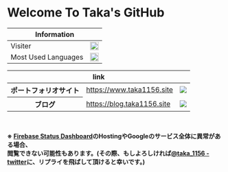 # Welcome To Taka's GitHub

<table>
    <thead>
        <tr>
            <th colspan="2">Information</th>
        </tr>
    </thead>
    <tbody>
        <tr>
            <td>
                Visiter
            </td>
            <td>
                <img src="https://taka1156-backend.glitch.me/api/v1/visiter.svg?color=tomato" width="100%">
            </td>
        </tr>
        <tr>
            <td>
                Most Used Languages
            </td>
            <td>
                <img src="https://taka1156-backend.glitch.me/api/v1/github.svg?account=taka1156&bgcolor=none" height="90%" width="100%">
            </td>
        </tr>
    <tbody>
</table>

<table>
    <thead>
        <tr>
            <th colspan="3">link</th>
        </tr>
    </thead>
    <tbody>
        <tr>
            <th>
                ポートフォリオサイト
            </th>
            <td>
                <a href="https://www.taka1156.site">https://www.taka1156.site</a>
            </td>
            <td>
             <img src="https://img.shields.io/github/workflow/status/taka1156/nuxt-portoflio/firebase%20deploy">
            </td>
        </tr>
        <tr>
            <th>
                ブログ
            </th>
            <td>
                <a href="https://blog.taka1156.site">https://blog.taka1156.site</a>
            </td>
            <td>
                <img src="https://img.shields.io/github/workflow/status/taka1156/nuxt-blog/firebase%20deploy">
            </td>
        </tr>
    <tbody>
</table><br>

**※ [Firebase Status Dashboard](https://status.firebase.google.com/)のHostingやGoogleのサービス全体に異常がある場合、<br>
閲覧できない可能性もあります。(その際、もしよろしければ[@taka_1156 - twitter](https://twitter.com/taka_1156)に、リプライを飛ばして頂けると幸いです。)**
